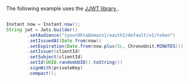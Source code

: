 The following example uses the [JJWT library ](https://github.com/jwtk/jjwt).
```java

Instant now = Instant.now();
String jwt = Jwts.builder()
        .setAudience("{yourOktaDomain}/oauth2/default/v1/token")
        .setIssuedAt(Date.from(now))
        .setExpiration(Date.from(now.plus(5L, ChronoUnit.MINUTES)))
        .setIssuer(clientId)
        .setSubject(clientId)
        .setId(UUID.randomUUID().toString())
        .signWith(privateKey)
        .compact();

```
